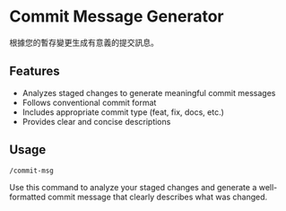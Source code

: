 # Commit Message Generator

根據您的暫存變更生成有意義的提交訊息。

## Features
- Analyzes staged changes to generate meaningful commit messages
- Follows conventional commit format
- Includes appropriate commit type (feat, fix, docs, etc.)
- Provides clear and concise descriptions

## Usage
```
/commit-msg
```

Use this command to analyze your staged changes and generate a well-formatted commit message that clearly describes what was changed.